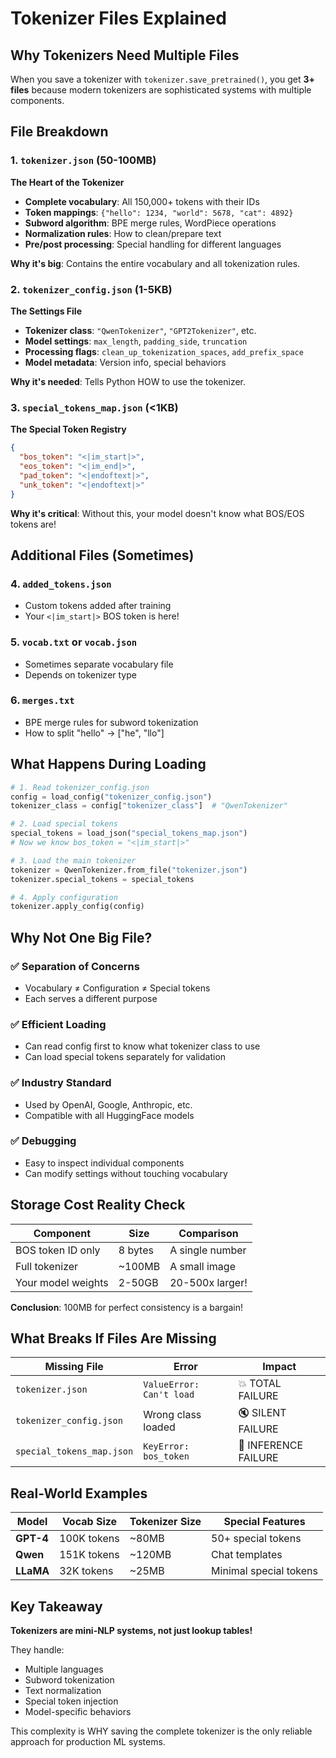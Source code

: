 # Tokenizer Files Explained

## Why Tokenizers Need Multiple Files

When you save a tokenizer with `tokenizer.save_pretrained()`, you get **3+ files** because modern tokenizers are sophisticated systems with multiple components.

## File Breakdown

### 1. `tokenizer.json` (50-100MB)
**The Heart of the Tokenizer**
- **Complete vocabulary**: All 150,000+ tokens with their IDs
- **Token mappings**: `{"hello": 1234, "world": 5678, "cat": 4892}`
- **Subword algorithm**: BPE merge rules, WordPiece operations
- **Normalization rules**: How to clean/prepare text
- **Pre/post processing**: Special handling for different languages

**Why it's big**: Contains the entire vocabulary and all tokenization rules.

### 2. `tokenizer_config.json` (1-5KB)
**The Settings File**
- **Tokenizer class**: `"QwenTokenizer"`, `"GPT2Tokenizer"`, etc.
- **Model settings**: `max_length`, `padding_side`, `truncation`
- **Processing flags**: `clean_up_tokenization_spaces`, `add_prefix_space`
- **Model metadata**: Version info, special behaviors

**Why it's needed**: Tells Python HOW to use the tokenizer.

### 3. `special_tokens_map.json` (<1KB)
**The Special Token Registry**
```json
{
  "bos_token": "<|im_start|>",
  "eos_token": "<|im_end|>",
  "pad_token": "<|endoftext|>",
  "unk_token": "<|endoftext|>"
}
```

**Why it's critical**: Without this, your model doesn't know what BOS/EOS tokens are!

## Additional Files (Sometimes)

### 4. `added_tokens.json`
- Custom tokens added after training
- Your `<|im_start|>` BOS token is here!

### 5. `vocab.txt` or `vocab.json`
- Sometimes separate vocabulary file
- Depends on tokenizer type

### 6. `merges.txt`
- BPE merge rules for subword tokenization
- How to split "hello" → ["he", "llo"]

## What Happens During Loading

```python
# 1. Read tokenizer_config.json
config = load_config("tokenizer_config.json")
tokenizer_class = config["tokenizer_class"]  # "QwenTokenizer"

# 2. Load special tokens
special_tokens = load_json("special_tokens_map.json")
# Now we know bos_token = "<|im_start|>"

# 3. Load the main tokenizer
tokenizer = QwenTokenizer.from_file("tokenizer.json")
tokenizer.special_tokens = special_tokens

# 4. Apply configuration
tokenizer.apply_config(config)
```

## Why Not One Big File?

### ✅ **Separation of Concerns**
- Vocabulary ≠ Configuration ≠ Special tokens
- Each serves a different purpose

### ✅ **Efficient Loading**
- Can read config first to know what tokenizer class to use
- Can load special tokens separately for validation

### ✅ **Industry Standard**
- Used by OpenAI, Google, Anthropic, etc.
- Compatible with all HuggingFace models

### ✅ **Debugging**
- Easy to inspect individual components
- Can modify settings without touching vocabulary

## Storage Cost Reality Check

| Component | Size | Comparison |
|-----------|------|------------|
| BOS token ID only | 8 bytes | A single number |
| Full tokenizer | ~100MB | A small image |
| Your model weights | 2-50GB | 20-500x larger! |

**Conclusion**: 100MB for perfect consistency is a bargain!

## What Breaks If Files Are Missing

| Missing File | Error | Impact |
|--------------|-------|---------|
| `tokenizer.json` | `ValueError: Can't load` | 💥 TOTAL FAILURE |
| `tokenizer_config.json` | Wrong class loaded | 🔇 SILENT FAILURE |
| `special_tokens_map.json` | `KeyError: bos_token` | 🚫 INFERENCE FAILURE |

## Real-World Examples

| Model | Vocab Size | Tokenizer Size | Special Features |
|-------|------------|----------------|------------------|
| **GPT-4** | 100K tokens | ~80MB | 50+ special tokens |
| **Qwen** | 151K tokens | ~120MB | Chat templates |
| **LLaMA** | 32K tokens | ~25MB | Minimal special tokens |

## Key Takeaway

**Tokenizers are mini-NLP systems, not just lookup tables!**

They handle:
- Multiple languages
- Subword tokenization
- Text normalization
- Special token injection
- Model-specific behaviors

This complexity is WHY saving the complete tokenizer is the only reliable approach for production ML systems.